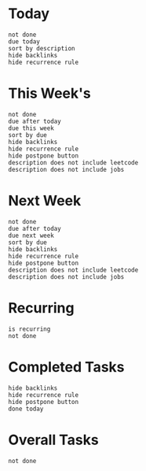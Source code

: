 
# **Today**
```tasks
not done
due today
sort by description
hide backlinks
hide recurrence rule

```


# **This Week's**
```tasks
not done
due after today
due this week
sort by due
hide backlinks
hide recurrence rule
hide postpone button
description does not include leetcode 
description does not include jobs
```
# **Next Week**
```tasks
not done
due after today
due next week
sort by due
hide backlinks
hide recurrence rule
hide postpone button
description does not include leetcode 
description does not include jobs

```
# **Recurring** 
```tasks
is recurring 
not done
```
# **Completed Tasks**
```tasks
hide backlinks
hide recurrence rule
hide postpone button
done today
```
# **Overall Tasks**
```tasks
not done

```




